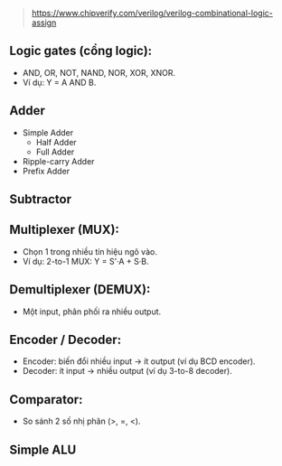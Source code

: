 > https://www.chipverify.com/verilog/verilog-combinational-logic-assign

## Logic gates (cổng logic):
- AND, OR, NOT, NAND, NOR, XOR, XNOR.
- Ví dụ: Y = A AND B.
## Adder
- Simple Adder
  + Half Adder
  + Full Adder
- Ripple-carry Adder
- Prefix Adder
## Subtractor
## Multiplexer (MUX):
- Chọn 1 trong nhiều tín hiệu ngõ vào.
- Ví dụ: 2-to-1 MUX: Y = S'·A + S·B.
## Demultiplexer (DEMUX):
- Một input, phân phối ra nhiều output.
## Encoder / Decoder:
- Encoder: biến đổi nhiều input → ít output (ví dụ BCD encoder).
- Decoder: ít input → nhiều output (ví dụ 3-to-8 decoder).
## Comparator:
- So sánh 2 số nhị phân (>, =, <).
## Simple ALU
